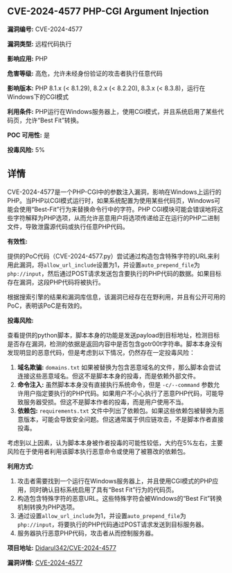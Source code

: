 ## CVE-2024-4577 PHP-CGI Argument Injection

**漏洞编号:** CVE-2024-4577

**漏洞类型:** 远程代码执行

**影响应用:** PHP

**危害等级:** 高危，允许未经身份验证的攻击者执行任意代码

**影响版本:** PHP 8.1.x (< 8.1.29), 8.2.x (< 8.2.20), 8.3.x (< 8.3.8)，运行在Windows下的CGI模式

**利用条件:** PHP运行在Windows服务器上，使用CGI模式，并且系统启用了某些代码页，允许“Best Fit”转换。

**POC 可用性:** 是

**投毒风险:** 5%

## 详情

CVE-2024-4577是一个PHP-CGI中的参数注入漏洞，影响在Windows上运行的PHP。当PHP以CGI模式运行时，如果系统配置为使用某些代码页，Windows可能会使用“Best-Fit”行为来替换命令行中的字符。PHP CGI模块可能会错误地将这些字符解释为PHP选项，从而允许恶意用户将选项传递给正在运行的PHP二进制文件，导致泄露源代码或执行任意PHP代码。 

**有效性:**

提供的PoC代码（CVE-2024-4577.py）尝试通过构造包含特殊字符的URL来利用此漏洞，将`allow_url_include`设置为1，并设置`auto_prepend_file`为`php://input`，然后通过POST请求发送包含要执行的PHP代码的数据。如果目标存在漏洞，这段PHP代码将被执行。

根据搜索引擎的结果和漏洞库信息，该漏洞已经存在在野利用，并且有公开可用的PoC，表明该PoC是有效的。

**投毒风险:**

查看提供的python脚本，脚本本身的功能是发送payload到目标地址，检测目标是否存在漏洞，检测的依据是返回内容中是否包含gotr00t字符串。脚本本身没有发现明显的恶意代码，但是考虑到以下情况，仍然存在一定投毒风险：

1.  **域名欺骗:**  `domains.txt` 如果被替换为包含恶意域名的文件，那么脚本会尝试连接这些恶意域名。但这不是脚本本身的投毒，而是依赖外部文件。
2.  **命令注入:**  虽然脚本本身没有直接执行系统命令，但是 `-c/--command`  参数允许用户指定要执行的PHP代码。如果用户不小心执行了恶意PHP代码，可能导致服务器受损。但这不是脚本作者的投毒，而是用户使用不当。
3.  **依赖包:**  `requirements.txt` 文件中列出了依赖包。如果这些依赖包被替换为恶意版本，可能会导致安全问题。但这通常属于供应链攻击，不是脚本作者直接投毒。

考虑到以上因素，认为脚本本身被作者投毒的可能性较低，大约在5%左右，主要风险在于使用者利用该脚本执行恶意命令或使用了被篡改的依赖包。

**利用方式:**

1.  攻击者需要找到一个运行在Windows服务器上，并且使用CGI模式的PHP应用，同时确认目标系统启用了具有“Best Fit”行为的代码页。
2.  构造包含特殊字符的恶意URL。这些特殊字符会被Windows的“Best Fit”转换机制转换为PHP选项。
3.  通过设置`allow_url_include`为1，并设置`auto_prepend_file`为`php://input`，将要执行的PHP代码通过POST请求发送到目标服务器。
4.  服务器执行恶意PHP代码，攻击者从而控制服务器。

**项目地址:** [Didarul342/CVE-2024-4577](https://github.com/Didarul342/CVE-2024-4577)

**漏洞详情:** [CVE-2024-4577](https://nvd.nist.gov/vuln/detail/CVE-2024-4577)